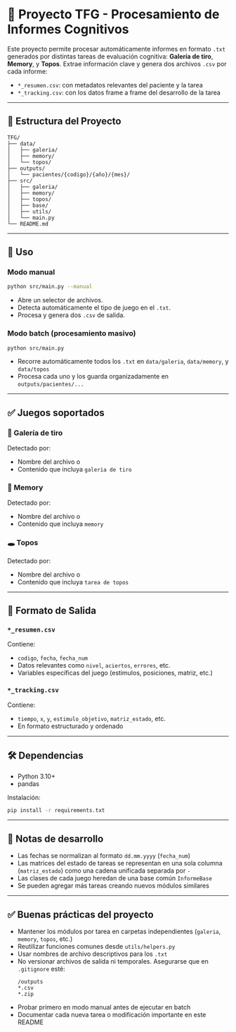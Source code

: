 # 🧠 Proyecto TFG - Procesamiento de Informes Cognitivos

Este proyecto permite procesar automáticamente informes en formato `.txt` generados por distintas tareas de evaluación cognitiva: **Galería de tiro**, **Memory**, y **Topos**. Extrae información clave y genera dos archivos `.csv` por cada informe:

- `*_resumen.csv`: con metadatos relevantes del paciente y la tarea
- `*_tracking.csv`: con los datos frame a frame del desarrollo de la tarea

---

## 📁 Estructura del Proyecto
```
TFG/
├── data/
│   ├── galeria/
│   ├── memory/
│   └── topos/
├── outputs/
│   └── pacientes/{codigo}/{año}/{mes}/
├── src/
│   ├── galeria/
│   ├── memory/
│   ├── topos/
│   ├── base/
│   ├── utils/
│   └── main.py
└── README.md
```

---

## 🚀 Uso

### Modo manual
```bash
python src/main.py --manual
```
- Abre un selector de archivos.
- Detecta automáticamente el tipo de juego en el `.txt`.
- Procesa y genera dos `.csv` de salida.

### Modo batch (procesamiento masivo)
```bash
python src/main.py
```
- Recorre automáticamente todos los `.txt` en `data/galeria`, `data/memory`, y `data/topos`
- Procesa cada uno y los guarda organizadamente en `outputs/pacientes/...`

---

## ✅ Juegos soportados

### 🎯 Galería de tiro
Detectado por:
- Nombre del archivo o
- Contenido que incluya `galeria de tiro`

### 🧠 Memory
Detectado por:
- Nombre del archivo o
- Contenido que incluya `memory`

### 🕳️ Topos
Detectado por:
- Nombre del archivo o
- Contenido que incluya `tarea de topos`

---

## 📄 Formato de Salida

### `*_resumen.csv`
Contiene:
- `codigo`, `fecha`, `fecha_num`
- Datos relevantes como `nivel`, `aciertos`, `errores`, etc.
- Variables específicas del juego (estimulos, posiciones, matriz, etc.)

### `*_tracking.csv`
Contiene:
- `tiempo`, `x`, `y`, `estimulo_objetivo`, `matriz_estado`, etc.
- En formato estructurado y ordenado

---

## 🛠️ Dependencias
- Python 3.10+
- pandas

Instalación:
```bash
pip install -r requirements.txt
```

---

## 🔧 Notas de desarrollo
- Las fechas se normalizan al formato `dd.mm.yyyy` (`fecha_num`)
- Las matrices del estado de tareas se representan en una sola columna (`matriz_estado`) como una cadena unificada separada por `-`
- Las clases de cada juego heredan de una base común `InformeBase`
- Se pueden agregar más tareas creando nuevos módulos similares

---

## ✅ Buenas prácticas del proyecto

- Mantener los módulos por tarea en carpetas independientes (`galeria`, `memory`, `topos`, etc.)
- Reutilizar funciones comunes desde `utils/helpers.py`
- Usar nombres de archivo descriptivos para los `.txt`
- No versionar archivos de salida ni temporales. Asegurarse que en `.gitignore` esté:
  ```
  /outputs
  *.csv
  *.zip
  ```
- Probar primero en modo manual antes de ejecutar en batch
- Documentar cada nueva tarea o modificación importante en este README

